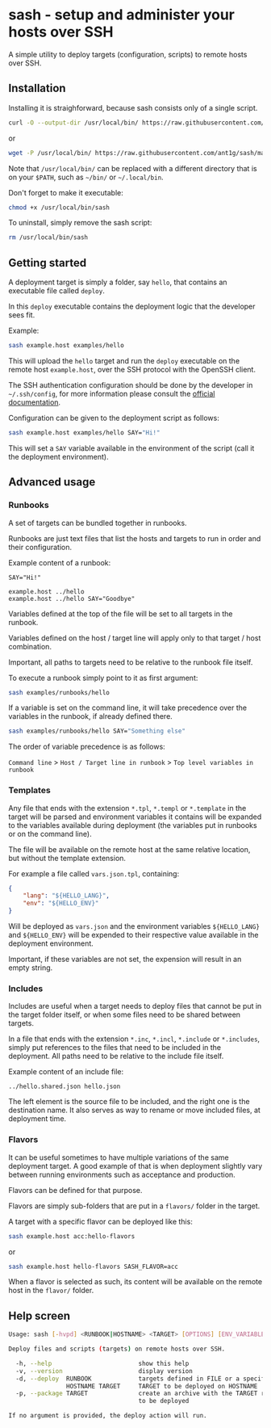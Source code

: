 # sash - setup and administer your hosts over SSH

A simple utility to deploy targets (configuration, scripts) to remote hosts over SSH.

## Installation

Installing it is straighforward, because sash consists only of a single script.

```bash
curl -O --output-dir /usr/local/bin/ https://raw.githubusercontent.com/ant1g/sash/master/sash
```
or
```bash
wget -P /usr/local/bin/ https://raw.githubusercontent.com/ant1g/sash/master/sash
```

Note that `/usr/local/bin/` can be replaced with a different directory that is on your `$PATH`, such as `~/bin/` or `~/.local/bin`.

Don't forget to make it executable:
```bash
chmod +x /usr/local/bin/sash
```

To uninstall, simply remove the sash script:
```bash
rm /usr/local/bin/sash
```

## Getting started

A deployment target is simply a folder, say `hello`, that contains an executable file called `deploy`.

In this `deploy` executable contains the deployment logic that the developer sees fit.

Example:
```bash
sash example.host examples/hello
```

This will upload the `hello` target and run the `deploy` executable on the remote host `example.host`, over the SSH protocol with the OpenSSH client.

The SSH authentication configuration should be done by the developer in `~/.ssh/config`, for more information please consult the [official documentation](https://www.ssh.com/academy/ssh/config).

Configuration can be given to the deployment script as follows:
```bash
sash example.host examples/hello SAY="Hi!"
```

This will set a `SAY` variable available in the environment of the script (call it the deployment environment).

## Advanced usage

### Runbooks

A set of targets can be bundled together in runbooks.

Runbooks are just text files that list the hosts and targets to run in order and their configuration.

Example content of a runbook:
```
SAY="Hi!"

example.host ../hello
example.host ../hello SAY="Goodbye"
```

Variables defined at the top of the file will be set to all targets in the runbook.

Variables defined on the host / target line will apply only to that target / host combination.

Important, all paths to targets need to be relative to the runbook file itself.

To execute a runbook simply point to it as first argument:
```bash
sash examples/runbooks/hello
```

If a variable is set on the command line, it will take precedence over the variables in the runbook, if already defined there.

```bash
sash examples/runbooks/hello SAY="Something else"
```

The order of variable precedence is as follows:

`Command line` > `Host / Target line in runbook` > `Top level variables in runbook`

### Templates

Any file that ends with the extension `*.tpl`, `*.templ` or `*.template` in the target will be parsed and environment variables it contains will be expanded to the variables available during deployment (the variables put in runbooks or on the command line).

The file will be available on the remote host at the same relative location, but without the template extension.

For example a file called `vars.json.tpl`, containing:
```json
{
    "lang": "${HELLO_LANG}",
    "env": "${HELLO_ENV}"
}
```

Will be deployed as `vars.json` and the environment variables `${HELLO_LANG}` and `${HELLO_ENV}` will be expended to their respective value available in the deployment environment.

Important, if these variables are not set, the expension will result in an empty string.

### Includes

Includes are useful when a target needs to deploy files that cannot be put in the target folder itself, or when some files need to be shared between targets.

In a file that ends with the extension `*.inc`, `*.incl`, `*.include` or `*.includes`, simply put references to the files that need to be included in the deployment. All paths need to be relative to the include file itself.

Example content of an include file:
```
../hello.shared.json hello.json
```

The left element is the source file to be included, and the right one is the destination name.
It also serves as way to rename or move included files, at deployment time.

### Flavors

It can be useful sometimes to have multiple variations of the same deployment target. A good example of that is when deployment slightly vary between running environments such as acceptance and production.

Flavors can be defined for that purpose.

Flavors are simply sub-folders that are put in a `flavors/` folder in the target.

A target with a specific flavor can be deployed like this:
```bash
sash example.host acc:hello-flavors
```
or
```bash
sash example.host hello-flavors SASH_FLAVOR=acc
```

When a flavor is selected as such, its content will be available on the remote host in the `flavor/` folder.



## Help screen

```bash
Usage: sash [-hvpd] <RUNBOOK|HOSTNAME> <TARGET> [OPTIONS] [ENV_VARIABLES]

Deploy files and scripts (targets) on remote hosts over SSH.

  -h, --help                        show this help
  -v, --version                     display version
  -d, --deploy  RUNBOOK             targets defined in FILE or a specific
                HOSTNAME TARGET     TARGET to be deployed on HOSTNAME
  -p, --package TARGET              create an archive with the TARGET ready
                                    to be deployed

If no argument is provided, the deploy action will run.
```
